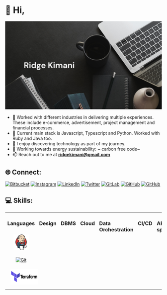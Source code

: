 # 👋 Hi,

![](https://github.com/ridge-kimani/ridge-kimani/blob/main/banner.png)


- 👀 Worked with different industries in delivering multiple experiences. These include e-commerce, advertisement,
project management and financial processes.
- 🌱 Current main stack is Javascript, Typescript and Python. Worked with Ruby and Java too.
- 💞️ I enjoy discovering technology as part of my journey.
- 💬 Working towards energy sustainability: ~ carbon free code~
- 📫 Reach out to me at **ridgekimani@gmail.com**


## 🌐 Connect:
[![Bitbucket](https://img.shields.io/badge/bitbucket-%230047B3.svg?style=for-the-badge&logo=bitbucket&logoColor=white)](https://bitbucket.org/ridgekimani)
[![Instagram](https://img.shields.io/badge/Instagram-%23E4405F.svg?style=for-the-badge&logo=Instagram&logoColor=white)](https://instagram.com/hapibictide)
[![LinkedIn](https://img.shields.io/badge/linkedin-%230077B5.svg?style=for-the-badge&logo=linkedin&logoColor=white)](https://linkedin.com/in/ridge-kimani)
[![Twitter](https://img.shields.io/badge/Twitter-%231DA1F2.svg?style=for-the-badge&logo=Twitter&logoColor=white)](https://www.twitter.com/kimani_ridge)
[![GitLab](https://img.shields.io/badge/gitlab-%23181717.svg?style=for-the-badge&logo=gitlab&logoColor=white)](https://gitlab.com/ridgekimani)
[![GitHub](https://img.shields.io/badge/ridgekimani-%23121011.svg?style=for-the-badge&logo=github&logoColor=white)](https://github.com/ridgekimani)
[![GitHub](https://img.shields.io/badge/rnkimani-%23121011.svg?style=for-the-badge&logo=github&logoColor=white)](https://github.com/rnkimani)

## 💻 Skills:
<table>
<tr>
<td valign="top" width="33%">

### Languages
<div align="center">  
<a href="https://www.jenkins.io/" target="_blank">
<img style="margin: 10px" src="https://github.com/ridge-kimani/ridge-kimani/blob/main/logos/jenkins_logo.svg" alt="Jenkins" height="50" /></a>  
<a href="https://github.com/" target="_blank"><img style="margin: 10px" src="https://github.com/ridge-kimani/ridge-kimani/blob/main/logos/github-logo.svg" alt="Git" height="50" /></a>  
<a href="https://www.terraform.io/" target="_blank"><img style="margin: 10px" src="https://github.com/ridge-kimani/ridge-kimani/blob/main/logos/terraform.svg" alt="Terraform" height="50" /></a>  
</div>

</td>

<td valign="top" width="33%">

### Design  
<div align="center">  
</div>

</td>

<td valign="top" width="33%">

### DBMS
<div align="center">  
</div>

</td>

<td valign="top" width="33%">

### Cloud
<div align="center">  
</div>

</td>

<td valign="top" width="33%">

### Data Orchestration
<div align="center">  
</div>

</td>

<td valign="top" width="33%">

### CI/CD
<div align="center">  
</div>

</td>

<td valign="top" width="33%">

### API spec
<div align="center">  
</div>

</td>

<td valign="top" width="33%">

### Productivity
<div align="center">  
</div>

</td>

</tr>
</table>  

<br/>  

